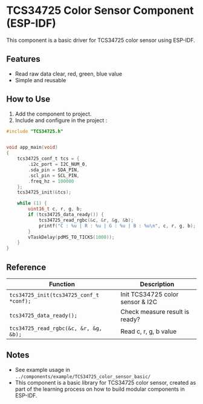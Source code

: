 # TCS34725 Color Sensor Component (ESP-IDF)

This component is a basic driver for TCS34725 color sensor using ESP-IDF.

## Features
- Read raw data clear, red, green, blue value 
- Simple and reusable

## How to Use
1. Add the component to project.
2. Include and configure in the project :

```c
#include "TCS34725.h"


void app_main(void)
{
    tcs34725_conf_t tcs = {
        .i2c_port = I2C_NUM_0,
        .sda_pin = SDA_PIN,
        .scl_pin = SCL_PIN,
        .freq_hz = 100000
    };
    tcs34725_init(&tcs);

    while (1) {
        uint16_t c, r, g, b;
        if (tcs34725_data_ready()) {
            tcs34725_read_rgbc(&c, &r, &g, &b);
            printf("C : %u | R : %u | G : %u | B : %u\n", c, r, g, b);
        }
        vTaskDelay(pdMS_TO_TICKS(1000));
    }
}
```

## Reference

| Function | Description |
| --- | --- |
| `tcs34725_init(tcs34725_conf_t *conf);` | Init TCS34725 color sensor & I2C |
| `tcs34725_data_ready();`| Check measure result is ready? |
| `tcs34725_read_rgbc(&c, &r, &g, &b);` | Read c, r, g, b value |

## Notes
- See example usage in `../components/example/TCS34725_color_sensor_basic/`
- This component is a basic library for TCS34725 color sensor, created as part of the learning process on how to build modular components in ESP-IDF.









